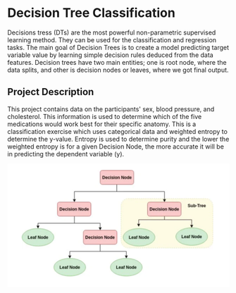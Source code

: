 # Decision Tree Classification
Decisions tress (DTs) are the most powerful non-parametric supervised learning method. They can be used for the classification and regression tasks. The main goal of Decision Trees is to create a model predicting target variable value by learning simple decision rules deduced from the data features. Decision trees have two main entities; one is root node, where the data splits, and other is decision nodes or leaves, where we got final output.

## Project Description
This project contains data on the participants' sex, blood pressure, and cholesterol. This information is used to determine which of the five medications would work best for their specific anatomy. This is a classification exercise which uses categorical data and weighted entropy to determine the y-value. Entropy is used to determine purity and the lower the weighted entropy is for a given Decision Node, the more accurate it will be in predicting the dependent variable (y).

![alt text](decision-tree-example.png)
